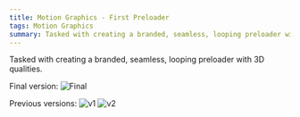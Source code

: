 ```yaml
---
title: Motion Graphics - First Preloader
tags: Motion Graphics
summary: Tasked with creating a branded, seamless, looping preloader with 3D qualities.
---
```


Tasked with creating a branded, seamless, looping preloader with 3D qualities.

Final version:
![Final](/img/Motion-FirstPreloader/final.gif)

Previous versions:
![v1](/img/Motion-FirstPreloader/v1.gif)
![v2](/img/Motion-FirstPreloader/v2.gif)
